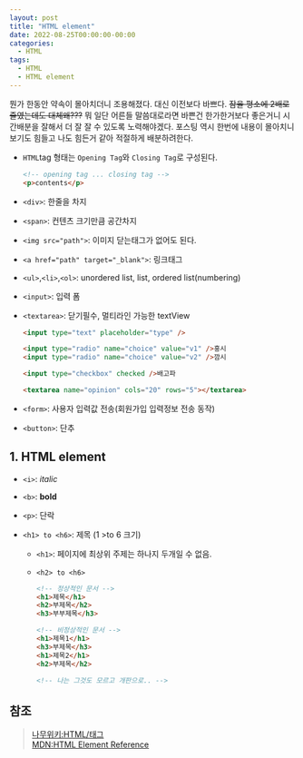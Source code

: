 ```yaml
---
layout: post
title: "HTML element"
date: 2022-08-25T00:00:00-00:00
categories:
  - HTML
tags:
  - HTML
  - HTML element
---
```


뭔가 한동안 약속이 몰아치더니 조용해졌다. 대신 이전보다 바쁘다. ~~잠을 평소에 2배로 줄였는데도 대체왜???~~ 뭐 일단 어른들 말씀대로라면 바쁜건 한가한거보다 좋은거니 시간배분을 잘해서 더 잘 잘 수 있도록 노력해야겠다. 포스팅 역시 한번에 내용이 몰아치니 보기도 힘들고 나도 힘든거 같아 적절하게 배분하려한다.

- `HTML`tag 형태는 `Opening Tag`와 `Closing Tag`로 구성된다.

  ```html
  <!-- opening tag ... closing tag -->
  <p>contents</p>
  ```

- `<div>`: 한줄을 차지
- `<span>`: 컨텐츠 크기만큼 공간차지
- `<img src="path">`: 이미지 닫는태그가 없어도 된다.
- `<a href="path" target="_blank">`: 링크태그
- `<ul>`,`<li>`,`<ol>`: unordered list, list, ordered list(numbering)
- `<input>`: 입력 폼
- `<textarea>`: 닫기필수, 멀티라인 가능한 textView

  ```html
  <input type="text" placeholder="type" />

  <input type="radio" name="choice" value="v1" />홍시
  <input type="radio" name="choice" value="v2" />깜시

  <input type="checkbox" checked />배고파

  <textarea name="opinion" cols="20" rows="5"></textarea>
  ```

- `<form>`: 사용자 입력값 전송(회원가입 입력정보 전송 동작)
- `<button>`: 단추

## 1. HTML element

- `<i>`: _italic_
- `<b>`: **bold**
- `<p>`: 단락
- `<h1> to <h6>`: 제목 (1 >to 6 크기)

  - `<h1>`: 페이지에 최상위 주제는 하나지 두개일 수 없음.
  - `<h2> to <h6>`

    ```html
    <!-- 정상적인 문서 -->
    <h1>제목</h1>
    <h2>부제목</h2>
    <h3>부부제목</h3>

    <!-- 비정상적인 문서 -->
    <h1>제목1</h1>
    <h3>부제목</h3>
    <h1>제목2</h1>
    <h2>부제목</h2>

    <!-- 나는 그것도 모르고 개판으로.. -->
    ```

## 참조

> [나무위키:HTML/태그](https://namu.wiki/w/HTML/%ED%83%9C%EA%B7%B8#%EC%8B%9C%EB%A7%A8%ED%8B%B1%20%ED%83%9C%EA%B7%B8)  
> [MDN:HTML Element Reference](https://developer.mozilla.org/ko/docs/Web/HTML/Element)
